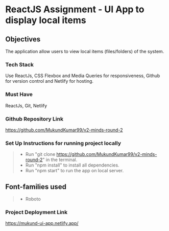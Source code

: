 # ReactJS Assignment - UI App to display local items

## Objectives

The application allow users to view local items (files/folders) of the system.

### Tech Stack

Use ReactJs, CSS Flexbox and Media Queries for responsiveness, Github for version control and Netlify for hosting.

### Must Have

ReactJs, Git, Netlify

### Github Repository Link

https://github.com/MukundKumar99/v2-minds-round-2

### Set Up Instructions for running project locally

> - Run "git clone https://github.com/MukundKumar99/v2-minds-round-2" in the terminal.
> - Run "npm install" to install all dependencies.
> - Run "npm start" to run the app on local server.

## Font-families used

> - Roboto

### Project Deployment Link

https://mukund-ui-app.netlify.app/
